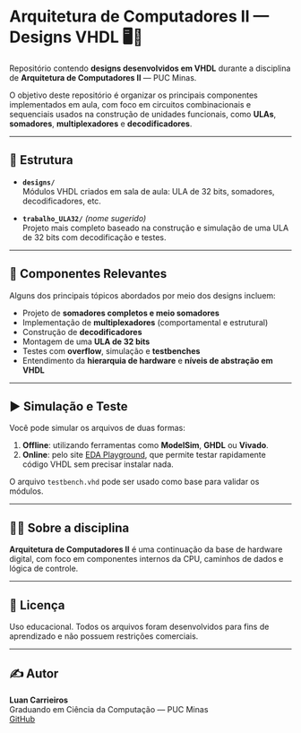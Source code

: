 # Arquitetura de Computadores II — Designs VHDL 🖥️🔧

Repositório contendo **designs desenvolvidos em VHDL** durante a disciplina de **Arquitetura de Computadores II** — PUC Minas.

O objetivo deste repositório é organizar os principais componentes implementados em aula, com foco em circuitos combinacionais e sequenciais usados na construção de unidades funcionais, como **ULAs**, **somadores**, **multiplexadores** e **decodificadores**.

---

## 📂 Estrutura

- **`designs/`**  
  Módulos VHDL criados em sala de aula: ULA de 32 bits, somadores, decodificadores, etc.
  
- **`trabalho_ULA32/`** *(nome sugerido)*  
  Projeto mais completo baseado na construção e simulação de uma ULA de 32 bits com decodificação e testes.

---

## 🧠 Componentes Relevantes

Alguns dos principais tópicos abordados por meio dos designs incluem:

- Projeto de **somadores completos e meio somadores**
- Implementação de **multiplexadores** (comportamental e estrutural)
- Construção de **decodificadores**
- Montagem de uma **ULA de 32 bits**
- Testes com **overflow**, simulação e **testbenches**
- Entendimento da **hierarquia de hardware** e **níveis de abstração em VHDL**

---

## ▶️ Simulação e Teste

Você pode simular os arquivos de duas formas:

1. **Offline**: utilizando ferramentas como **ModelSim**, **GHDL** ou **Vivado**.
2. **Online**: pelo site [EDA Playground](https://www.edaplayground.com), que permite testar rapidamente código VHDL sem precisar instalar nada.

O arquivo `testbench.vhd` pode ser usado como base para validar os módulos.

---

## 👨‍🏫 Sobre a disciplina

**Arquitetura de Computadores II** é uma continuação da base de hardware digital, com foco em componentes internos da CPU, caminhos de dados e lógica de controle.

---

## 📜 Licença

Uso educacional. Todos os arquivos foram desenvolvidos para fins de aprendizado e não possuem restrições comerciais.

---

## ✍️ Autor

**Luan Carrieiros**  
Graduando em Ciência da Computação — PUC Minas  
[GitHub](https://github.com/LuanCarrieiros)

